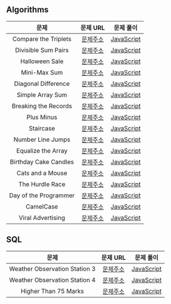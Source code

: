 ## Algorithms

|         문제          |                                                  문제 URL                                                   |                문제 풀이                 |
| :-------------------: | :---------------------------------------------------------------------------------------------------------: | :--------------------------------------: |
| Compare the Triplets  |      [문제주소](https://www.hackerrank.com/challenges/compare-the-triplets/problem?isFullScreen=true)       | [JavaScript](./Compare_the_Triplets.js)  |
|  Divisible Sum Pairs  |       [문제주소](https://www.hackerrank.com/challenges/divisible-sum-pairs/problem?isFullScreen=true)       |  [JavaScript](./Divisible_Sum_Pairs.js)  |
|    Halloween Sale     |         [문제주소](https://www.hackerrank.com/challenges/halloween-sale/problem?isFullScreen=true)          |    [JavaScript](./Halloween_Sale.js)     |
|     Mini-Max Sum      |          [문제주소](https://www.hackerrank.com/challenges/mini-max-sum/problem?isFullScreen=true)           |     [JavaScript](./Mini-Max_Sum.js)      |
|  Diagonal Difference  |       [문제주소](https://www.hackerrank.com/challenges/diagonal-difference/problem?isFullScreen=true)       |  [JavaScript](./Diagonal_Difference.js)  |
|   Simple Array Sum    |        [문제주소](https://www.hackerrank.com/challenges/simple-array-sum/problem?isFullScreen=true)         |   [JavaScript](./Simple_Array_Sum.js)    |
| Breaking the Records  | [문제주소](https://www.hackerrank.com/challenges/breaking-best-and-worst-records/problem?isFullScreen=true) | [JavaScript](./Breaking_the_Records.js)  |
|      Plus Minus       |           [문제주소](https://www.hackerrank.com/challenges/plus-minus/problem?isFullScreen=true)            |      [JavaScript](./Plus_Minus.js)       |
|       Staircase       |            [문제주소](https://www.hackerrank.com/challenges/staircase/problem?isFullScreen=true)            |       [JavaScript](./Staircase.js)       |
|   Number Line Jumps   |            [문제주소](https://www.hackerrank.com/challenges/kangaroo/problem?isFullScreen=true)             |   [JavaScript](./Number_Line_Jumps.js)   |
|  Equalize the Array   |       [문제주소](https://www.hackerrank.com/challenges/equality-in-a-array/problem?isFullScreen=true)       |  [JavaScript](./Equalize_the_Array.js)   |
| Birthday Cake Candles |      [문제주소](https://www.hackerrank.com/challenges/birthday-cake-candles/problem?isFullScreen=true)      | [JavaScript](./Birthday_Cake_Candles.js) |
|   Cats and a Mouse    |        [문제주소](https://www.hackerrank.com/challenges/cats-and-a-mouse/problem?isFullScreen=true)         |   [JavaScript](./Cats_and_a_Mouse.js)    |
|    The Hurdle Race    |         [문제주소](https://www.hackerrank.com/challenges/the-hurdle-race/problem?isFullScreen=true)         |    [JavaScript](./The_Hurdle_Race.js)    |
| Day of the Programmer |      [문제주소](https://www.hackerrank.com/challenges/day-of-the-programmer/problem?isFullScreen=true)      | [JavaScript](./Day_of_the_Programmer.js) |
|       CamelCase       |            [문제주소](https://www.hackerrank.com/challenges/camelcase/problem?isFullScreen=true)            |       [JavaScript](./CamelCase.js)       |
|   Viral Advertising   |       [문제주소](https://www.hackerrank.com/challenges/strange-advertising/problem?isFullScreen=true)       |   [JavaScript](./Viral_Advertising.js)   |

## SQL

|             문제              |                                                 문제 URL                                                  |                     문제 풀이                     |
| :---------------------------: | :-------------------------------------------------------------------------------------------------------: | :-----------------------------------------------: |
| Weather Observation Station 3 | [문제주소](https://www.hackerrank.com/challenges/weather-observation-station-3/problem?isFullScreen=true) | [JavaScript](./Weather_Observation_Station_3.sql) |
| Weather Observation Station 4 | [문제주소](https://www.hackerrank.com/challenges/weather-observation-station-4/problem?isFullScreen=true) | [JavaScript](./Weather_Observation_Station_4.sql) |
|     Higher Than 75 Marks      |      [문제주소](https://www.hackerrank.com/challenges/more-than-75-marks/problem?isFullScreen=true)       |     [JavaScript](./Higher_Than_75_Marks.sql)      |
